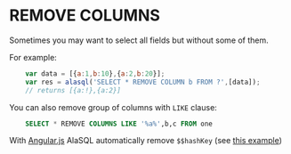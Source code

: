 # REMOVE COLUMNS

Sometimes you may want to select all fields but without some of them. 

For example:
```js
    var data = [{a:1,b:10},{a:2,b:20}];
    var res = alasql('SELECT * REMOVE COLUMN b FROM ?',[data]);
    // returns [{a:!},{a:2}]
```

You can also remove group of columns with ```LIKE``` clause:
```sql
    SELECT * REMOVE COLUMNS LIKE '%a%',b,c FROM one
```

With [Angular.js](Angular.js) AlaSQL automatically remove ```$$hashKey``` (see [this example](http://jsfiddle.net/agershun/efmhcnu8/1/))



